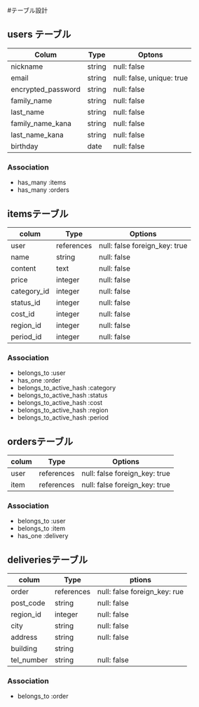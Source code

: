 #テーブル設計

## users テーブル
| Colum               | Type     | Optons                    |
| --------------------|----------|---------------------------|
| nickname            | string   | null: false               |
| email               | string   | null: false, unique: true |
| encrypted_password  | string   | null: false               |
| family_name         | string   | null: false               |
| last_name           | string   | null: false               |
| family_name_kana    | string   | null: false               |
| last_name_kana      | string   | null: false               |
| birthday            | date     | null: false               |

### Association

- has_many :items
- has_many :orders

## itemsテーブル
|colum            | Type          |Options                          |
|-----------------|---------------|---------------------------------|
| user            | references    | null: false   foreign_key: true |
| name            | string        | null: false                     |
| content         | text          | null: false                     |
| price           | integer       | null: false                     |
| category_id     | integer       | null: false                     |
| status_id       | integer       | null: false                     |
| cost_id         | integer       | null: false                     |
| region_id       | integer       | null: false                     |
| period_id       | integer       | null: false                     |

### Association

- belongs_to :user
- has_one :order
- belongs_to_active_hash :category
- belongs_to_active_hash :status
- belongs_to_active_hash :cost
- belongs_to_active_hash :region
- belongs_to_active_hash :period


## ordersテーブル
|colum        | Type        |Options                            |
|-------------|-------------|--------------------------------   |
| user        | references  | null: false  foreign_key: true    |
| item        | references  | null: false  foreign_key: true    |

### Association

- belongs_to :user
- belongs_to :item
- has_one :delivery

## deliveriesテーブル
|colum          | Type        |ptions                            |
|-------------  |-------------|-------------------------------   |
| order         | references  | null: false  foreign_key: rue    |
| post_code     | string      | null: false                      |
| region_id     | integer     | null: false                      |
| city          | string      | null: false                      |
| address       | string      | null: false                      |
| building      | string      |                                  |
| tel_number    | string      | null: false                      |

### Association

- belongs_to :order